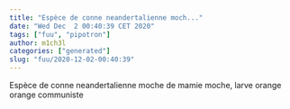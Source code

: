 ```yaml
---
title: "Espèce de conne neandertalienne moch..."
date: "Wed Dec  2 00:40:39 CET 2020"
tags: ["fuu", "pipotron"]
author: m1ch3l
categories: ["generated"]
slug: "fuu/2020-12-02-00:40:39"
---
```


Espèce de conne neandertalienne moche de mamie moche, larve orange orange communiste
